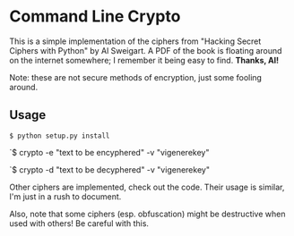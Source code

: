 # Command Line Crypto

This is a simple implementation of the ciphers from "Hacking Secret Ciphers with Python" by Al Sweigart. A PDF of the book is floating around on the internet somewhere; I remember it being easy to find. **Thanks, Al!**

Note: these are not secure methods of encryption, just some fooling around.

## Usage

`$ python setup.py install`

`$ crypto -e "text to be encyphered" -v "vigenerekey"

`$ crypto -d "text to be decyphered" -v "vigenerekey"

Other ciphers are implemented, check out the code. Their usage is similar, I'm just in a rush to document.

Also, note that some ciphers (esp. obfuscation) might be destructive when used with others! Be careful with this.